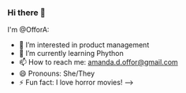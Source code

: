 ### Hi there 👋

I'm @OfforA:

- 🔭 I’m interested in product management 
- 🌱 I’m currently learning Phython
- 📫 How to reach me: amanda.d.offor@gmail.com
- 😄 Pronouns: She/They
- ⚡ Fun fact: I love horror movies!
-->
